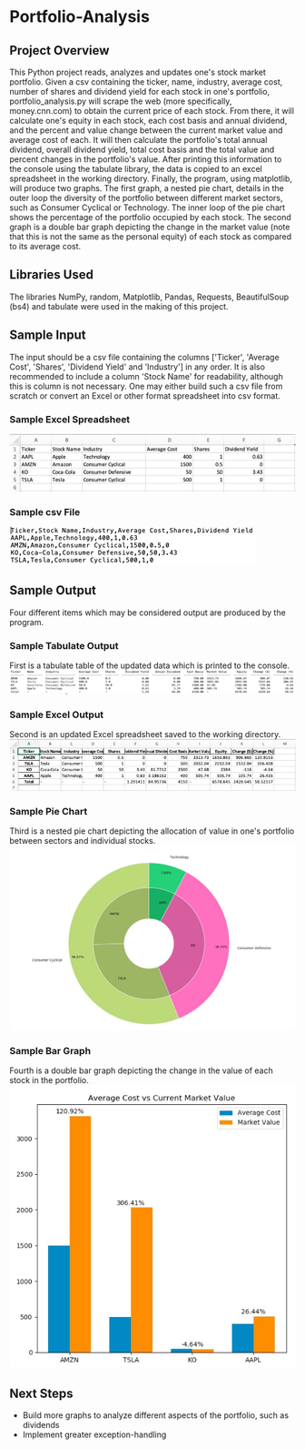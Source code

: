 # Portfolio-Analysis
## Project Overview
This Python project reads, analyzes and updates one's stock market portfolio. Given a csv containing the ticker, name, industry, average cost, number of shares and dividend yield for each stock in one's portfolio, portfolio_analysis.py will scrape the web (more specifically, money.cnn.com) to obtain the current price of each stock. From there, it will calculate one's equity in each stock, each cost basis and annual dividend, and the percent and value change between the current market value and average cost of each. It will then calculate the portfolio's total annual dividend, overall dividend yield, total cost basis and the total value and percent changes in the portfolio's value. After printing this information to the console using the tabulate library, the data is copied to an excel spreadsheet in the working directory. Finally, the program, using matplotlib, will produce two graphs. The first graph, a nested pie chart, details in the outer loop the diversity of the portfolio between different market sectors, such as Consumer Cyclical or Technology. The inner loop of the pie chart shows the percentage of the portfolio occupied by each stock. The second graph is a double bar graph depicting the change in the market value (note that this is not the same as the personal equity) of each stock as compared to its average cost.

## Libraries Used
The libraries NumPy, random, Matplotlib, Pandas, Requests, BeautifulSoup (bs4) and tabulate were used in the making of this project.

## Sample Input
The input should be a csv file containing the columns ['Ticker', 'Average Cost', 'Shares', 'Dividend Yield' and 'Industry'] in any order. It is also recommended to include a column 'Stock Name' for readability, although this is column is not necessary. One may either build such a csv file from scratch or convert an Excel or other format spreadsheet into csv format. 

### Sample Excel Spreadsheet
![Sample Excel Spreadsheet](https://github.com/RiaStevens/Portfolio-Analysis/blob/master/images/input-example.jpg
)

### Sample csv File
![Sample csv file](https://github.com/RiaStevens/Portfolio-Analysis/blob/master/images/input-csv-example.jpg
)

## Sample Output
Four different items which may be considered output are produced by the program.

### Sample Tabulate Output
First is a tabulate table of the updated data which is printed to the console.
![Sample Tabulate Output](https://github.com/RiaStevens/Portfolio-Analysis/blob/master/images/tabulate-output.jpg
)

### Sample Excel Output
Second is an updated Excel spreadsheet saved to the working directory.
![Sample Excel Output](https://github.com/RiaStevens/Portfolio-Analysis/blob/master/images/excel-output.jpg
)

### Sample Pie Chart
Third is a nested pie chart depicting the allocation of value in one's portfolio between sectors and individual stocks.
![Sample Pie Chart](https://github.com/RiaStevens/Portfolio-Analysis/blob/master/images/pie-output.jpg
)

### Sample Bar Graph
Fourth is a double bar graph depicting the change in the value of each stock in the portfolio.
![Sample Bar Graph](https://github.com/RiaStevens/Portfolio-Analysis/blob/master/images/bar-output.jpg
)

## Next Steps
- Build more graphs to analyze different aspects of the portfolio, such as dividends
- Implement greater exception-handling
